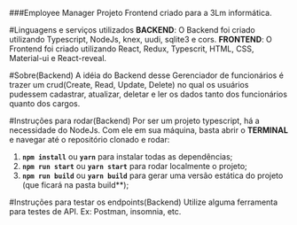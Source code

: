 ###Employee Manager
Projeto Frontend criado para a 3Lm informática.

#Linguagens e serviços utilizados
**BACKEND**: O Backend foi criado utilizando Typescript, NodeJs, knex, uudi, sqlite3 e cors.
**FRONTEND**: O Frontend foi criado utilizando React, Redux, Typescrit, HTML, CSS, Material-ui e React-reveal.

#Sobre(Backend)
A idéia do Backend desse Gerenciador de funcionários é trazer um crud(Create, Read, Update, Delete) no qual os usuários pudessem cadastrar, atualizar, deletar e ler os dados tanto dos funcionários quanto dos cargos.

#Instruções para rodar(Backend)
Por ser um projeto typescript, há a necessidade do NodeJs. Com ele em sua máquina, basta abrir o **TERMINAL** e navegar até o repositório clonado e rodar:
1. **`npm install`** ou **`yarn`** para instalar todas as dependências;
2. **`npm run start`** ou **`yarn start`** para rodar localmente o projeto;
3. **`npm run build`** ou **`yarn build`** para gerar uma versão estática do projeto (que ficará na pasta build**);

#Instruções para testar os endpoints(Backend)
Utilize alguma ferramenta para testes de API. Ex: Postman, insomnia, etc.
